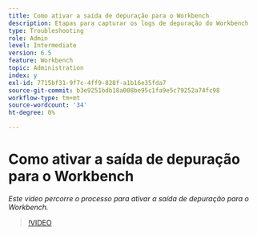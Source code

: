 ```yaml
---
title: Como ativar a saída de depuração para o Workbench
description: Etapas para capturar os logs de depuração do Workbench
type: Troubleshooting
role: Admin
level: Intermediate
version: 6.5
feature: Workbench
topic: Administration
index: y
exl-id: 7715bf31-9f7c-4ff9-828f-a1b16e35fda7
source-git-commit: b3e9251bdb18a008be95c1fa9e5c79252a74fc98
workflow-type: tm+mt
source-wordcount: '34'
ht-degree: 0%

---
```


# Como ativar a saída de depuração para o Workbench

*Este vídeo percorre o processo para ativar a saída de depuração para o Workbench.*

>[!VIDEO](https://video.tv.adobe.com/v/335497?quality=12&learn=on)
